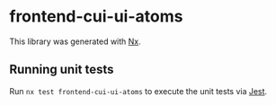 # frontend-cui-ui-atoms

This library was generated with [Nx](https://nx.dev).

## Running unit tests

Run `nx test frontend-cui-ui-atoms` to execute the unit tests via [Jest](https://jestjs.io).
